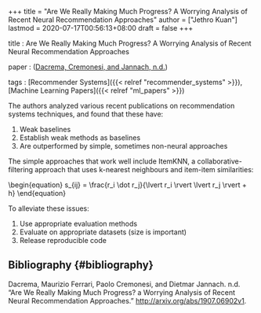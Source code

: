 +++
title = "Are We Really Making Much Progress? A Worrying Analysis of Recent Neural Recommendation Approaches"
author = ["Jethro Kuan"]
lastmod = 2020-07-17T00:56:13+08:00
draft = false
+++

title
: Are We Really Making Much Progress? A Worrying Analysis of
Recent Neural Recommendation Approaches

paper
: ([Dacrema, Cremonesi, and Jannach, n.d.](#org3bd9856))

tags
: [Recommender Systems]({{< relref "recommender_systems" >}}), [Machine Learning Papers]({{< relref "ml_papers" >}})

The authors analyzed various recent publications on recommendation
systems techniques, and found that these have:

1.  Weak baselines
2.  Establish weak methods as baselines
3.  Are outperformed by simple, sometimes non-neural approaches

The simple approaches that work well include ItemKNN, a
collaborative-filtering approach that uses k-nearest neighbours and
item-item similarities:

\begin{equation}
s\_{ij} = \frac{r_i \dot r_j}{\lvert r_i \rvert \lvert r_j \rvert + h}
\end{equation}

To alleviate these issues:

1.  Use appropriate evaluation methods
2.  Evaluate on appropriate datasets (size is important)
3.  Release reproducible code

## Bibliography {#bibliography}

<a id="org3bd9856"></a>Dacrema, Maurizio Ferrari, Paolo Cremonesi, and Dietmar Jannach. n.d. “Are We Really Making Much Progress? a Worrying Analysis of Recent Neural Recommendation Approaches.” <http://arxiv.org/abs/1907.06902v1>.
